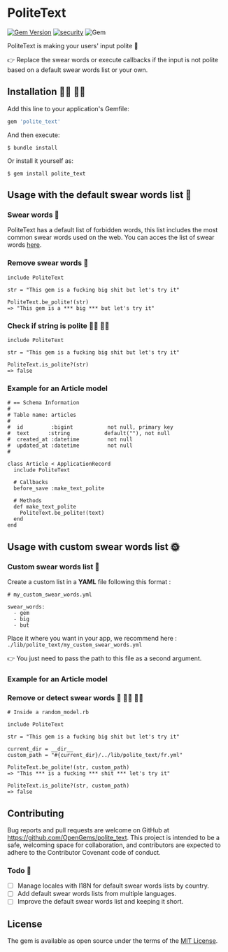 # PoliteText
[![Gem Version](https://badge.fury.io/rb/polite_text.svg)](https://badge.fury.io/rb/polite_text)
[![security](https://hakiri.io/github/OpenGems/polite_text/master.svg)](https://hakiri.io/github/OpenGems/polite_text/master)
![Gem](https://img.shields.io/gem/dt/polite_text)

PoliteText is making your users' input polite 👀

👉 Replace the swear words or execute callbacks if the input is not polite based on a default swear words list or your own.

## Installation 👨‍💻 👩‍💻

Add this line to your application's Gemfile:

```ruby
gem 'polite_text'
```

And then execute:

    $ bundle install

Or install it yourself as:

    $ gem install polite_text

## Usage with the default swear words list 🌝

### Swear words  🔞
PoliteText has a default list of forbidden words, this list includes the most common swear words used on the web. You can acces the list of swear words [here](https://github.com/OpenGems/polite_text/blob/master/lib/locales/en.yml).

### Remove swear words 🤬
```
include PoliteText

str = "This gem is a fucking big shit but let's try it"

PoliteText.be_polite!(str)
=> "This gem is a *** big *** but let's try it"
```

### Check if string is polite 🙅‍♂️ 🙅‍♀️
```
include PoliteText

str = "This gem is a fucking big shit but let's try it"

PoliteText.is_polite?(str)
=> false
```

### Example for an Article model

```
# == Schema Information
#
# Table name: articles
#
#  id         :bigint           not null, primary key
#  text      :string           default(""), not null
#  created_at :datetime         not null
#  updated_at :datetime         not null
#

class Article < ApplicationRecord
  include PoliteText

  # Callbacks
  before_save :make_text_polite

  # Methods
  def make_text_polite
    PoliteText.be_polite!(text)
  end
end
```

## Usage with custom swear words list 🌞

### Custom swear words list  🔞
Create a custom list in a **YAML** file following this format :
```
# my_custom_swear_words.yml

swear_words:
  - gem
  - big
  - but
```

Place it where you want in your app, we recommend here : `./lib/polite_text/my_custom_swear_words.yml`

👉 You just need to pass the path to this file as a second argument.

### Example for an Article model

### Remove or detect swear words 🤬  🙅‍♂️ 🙅‍♀️
```
# Inside a random_model.rb

include PoliteText

str = "This gem is a fucking big shit but let's try it"

current_dir = __dir__
custom_path = "#{current_dir}/../lib/polite_text/fr.yml"

PoliteText.be_polite!(str, custom_path)
=> "This *** is a fucking *** shit *** let's try it" 

PoliteText.is_polite?(str, custom_path)
=> false
```


## Contributing

Bug reports and pull requests are welcome on GitHub at https://github.com/OpenGems/polite_text.
This project is intended to be a safe, welcoming space for collaboration, and contributors are expected to adhere to the Contributor Covenant code of conduct.

### Todo 💪
- [ ] Manage locales with I18N for default swear words lists by country.
- [ ] Add default swear words lists from multiple languages.
- [ ] Improve the default swear words list and keeping it short.

## License

The gem is available as open source under the terms of the [MIT License](https://opensource.org/licenses/MIT).
